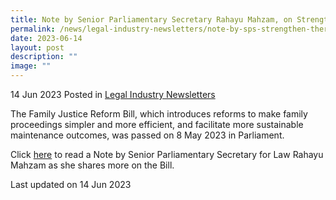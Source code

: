 ```yaml
---
title: Note by Senior Parliamentary Secretary Rahayu Mahzam, on Strengthening Therapeutic Justice In the Family Justice Framework
permalink: /news/legal-industry-newsletters/note-by-sps-strengthen-therapeutic-justice-in-family-justice-system/
date: 2023-06-14
layout: post
description: ""
image: ""
---
```

14 Jun 2023 Posted in [Legal Industry Newsletters](/news/legal-industry-newsletters/)

The Family Justice Reform Bill, which introduces reforms to make family proceedings simpler and more efficient, and facilitate more sustainable maintenance outcomes, was passed on 8 May 2023 in Parliament. 

Click [here](/files/news/legal-industry-newsletters/2023/legal%20note%20on%20strengthening%20therapeutic%20justice%20in%20the%20family%20justice%20framework.pdf) to read a Note by Senior Parliamentary Secretary for Law Rahayu Mahzam as she shares more on the Bill.

<p class="right-side-updated">Last updated on 14 Jun 2023</p>
